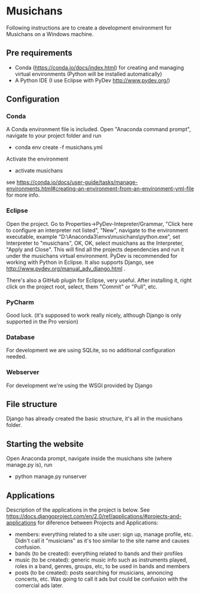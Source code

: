 # Musichans
Following instructions are to create a development environment for Musichans on a Windows machine.

## Pre requirements
- Conda (https://conda.io/docs/index.html) for creating and managing virtual environments (Python will be installed automatically)
- A Python IDE (I use Eclipse with PyDev http://www.pydev.org/)

## Configuration
### Conda
A Conda environment file is included. Open "Anaconda command prompt", navigate to your project folder and run
- conda env create -f musichans.yml 

Activate the environment
- activate musichans

see https://conda.io/docs/user-guide/tasks/manage-environments.html#creating-an-environment-from-an-environment-yml-file for more info.

### Eclipse
Open the project. Go to Properties->PyDev-Intepreter/Grammar, "Click here to configure an interpreter not listed", "New", navigate to the environment executable, example "D:\Anaconda3\envs\musichans\python.exe", set Interpreter to "musichans", OK, OK, select musichans as the Interpreter, "Apply and Close". This will find all the projects dependencies and run it under the musichans virtual environment.
PyDev is recommended for working with Python in Eclipse. It also supports Django, see http://www.pydev.org/manual_adv_django.html .

There's also a GitHub plugin for Eclipse, very useful. After installing it, right click on the project root, select, them "Commit" or "Pull", etc.

### PyCharm
Good luck. (it's supposed to work really nicely, although Django is only supported in the Pro version)

### Database
For development we are using SQLite, so no additional configuration needed.

### Webserver
For development we're using the WSGI provided by Django

## File structure
Django has already created the basic structure, it's all in the musichans folder. 

## Starting the website
Open Anaconda prompt, navigate inside the musichans site (where manage.py is), run
- python manage.py runserver

## Applications
Description of the applications in the project is below. See https://docs.djangoproject.com/en/2.0/ref/applications/#projects-and-applications for diference between Projects and Applications:
- members: everything related to a site user: sign up, manage profile, etc. Didn't call it "musicians" as it's too similar to the site name and causes confusion.
- bands (to be created): everything related to bands and their profiles
- music (to be created): generic music info such as instruments played, roles in a band, genres, groups, etc, to be used in bands and members
- posts (to be created): posts searching for musicians, annoncing concerts, etc. Was going to call it ads but could be confusion with the comercial ads later.